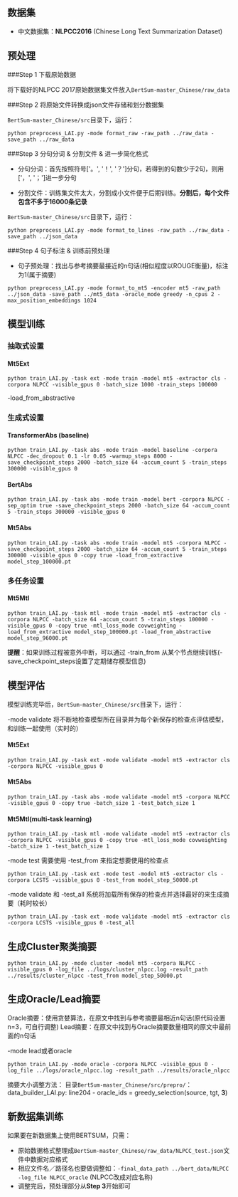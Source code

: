 ## 数据集

* 中文数据集：**NLPCC2016** (Chinese Long Text Summarization Dataset)




## 预处理

###Step 1 下载原始数据

将下载好的NLPCC 2017原始数据集文件放入`BertSum-master_Chinese/raw_data`

###Step 2 将原始文件转换成json文件存储和划分数据集

`BertSum-master_Chinese/src`目录下，运行：

```
python preprocess_LAI.py -mode format_raw -raw_path ../raw_data -save_path ../raw_data
```

###Step 3 分句分词 & 分割文件 & 进一步简化格式

* 分句分词：首先按照符号['。', '！', '？']分句，若得到的句数少于2句，则用['，', '；']进一步分句

* 分割文件：训练集文件太大，分割成小文件便于后期训练。**分割后，每个文件包含不多于16000条记录**

`BertSum-master_Chinese/src`目录下，运行：

```
python preprocess_LAI.py -mode format_to_lines -raw_path ../raw_data -save_path ../json_data
```

###Step 4 句子标注 & 训练前预处理

* 句子预处理：找出与参考摘要最接近的n句话(相似程度以ROUGE衡量)，标注为1(属于摘要)

```
python preprocess_LAI.py -mode format_to_mt5 -encoder mt5 -raw_path ../json_data -save_path ../mt5_data -oracle_mode greedy -n_cpus 2 -max_position_embeddings 1024
```



## 模型训练


### 抽取式设置

#### Mt5Ext
```
python train_LAI.py -task ext -mode train -model mt5 -extractor cls -corpora NLPCC -visible_gpus 0 -batch_size 1000 -train_steps 100000
```
-load_from_abstractive


### 生成式设置

#### TransformerAbs (baseline)
```
python train_LAI.py -task abs -mode train -model baseline -corpora NLPCC -dec_dropout 0.1 -lr 0.05 -warmup_steps 8000 -save_checkpoint_steps 2000 -batch_size 64 -accum_count 5 -train_steps 300000 -visible_gpus 0
```
#### BertAbs
```
python train_LAI.py -task abs -mode train -model bert -corpora NLPCC -sep_optim true -save_checkpoint_steps 2000 -batch_size 64 -accum_count 5 -train_steps 300000 -visible_gpus 0
```
#### Mt5Abs
```
python train_LAI.py -task abs -mode train -model mt5 -corpora NLPCC -save_checkpoint_steps 2000 -batch_size 64 -accum_count 5 -train_steps 300000 -visible_gpus 0 -copy true -load_from_extractive model_step_100000.pt
```


### 多任务设置

#### Mt5Mtl
```
python train_LAI.py -task mtl -mode train -model mt5 -extractor cls -corpora NLPCC -batch_size 64 -accum_count 5 -train_steps 100000 -visible_gpus 0 -copy true -mtl_loss_mode covweighting -load_from_extractive model_step_100000.pt -load_from_abstractive model_step_96000.pt
```

**提醒**：如果训练过程被意外中断，可以通过 -train_from 从某个节点继续训练(-save_checkpoint_steps设置了定期储存模型信息)





## 模型评估

模型训练完毕后，`BertSum-master_Chinese/src`目录下，运行：

-mode validate 将不断地检查模型所在目录并为每个新保存的检查点评估模型，和训练一起使用（实时的）
#### Mt5Ext
```
python train_LAI.py -task ext -mode validate -model mt5 -extractor cls -corpora NLPCC -visible_gpus 0
```
#### Mt5Abs
```
python train_LAI.py -task abs -mode validate -model mt5 -corpora NLPCC -visible_gpus 0 -copy true -batch_size 1 -test_batch_size 1
```
#### Mt5Mtl(multi-task learning)
```
python train_LAI.py -task mtl -mode validate -model mt5 -extractor cls -corpora NLPCC -visible_gpus 0 -copy true -mtl_loss_mode covweighting -batch_size 1 -test_batch_size 1
```

-mode test 需要使用 -test_from 来指定想要使用的检查点
```
python train_LAI.py -task ext -mode test -model mt5 -extractor cls -corpora LCSTS -visible_gpus 0 -test_from model_step_50000.pt
```
-mode validate 和 -test_all 系统将加载所有保存的检查点并选择最好的来生成摘要（耗时较长）
```
python train_LAI.py -task ext -mode validate -model mt5 -extractor cls -corpora LCSTS -visible_gpus 0 -test_all
```


## 生成Cluster聚类摘要
```
python train_LAI.py -mode cluster -model mt5 -corpora NLPCC -visible_gpus 0 -log_file ../logs/cluster_nlpcc.log -result_path ../results/cluster_nlpcc -test_from model_step_50000.pt
```

## 生成Oracle/Lead摘要

Oracle摘要：使用贪婪算法，在原文中找到与参考摘要最相近n句话(原代码设置n=3，可自行调整)
Lead摘要：在原文中找到与Oracle摘要数量相同的原文中最前面的n句话

-mode lead或者oracle
```
python train_LAI.py -mode oracle -corpora NLPCC -visible_gpus 0 -log_file ../logs/oracle_nlpcc.log -result_path ../results/oracle_nlpcc
```
摘要大小调整方法：
目录`BertSum-master_Chinese/src/prepro/`：
data_builder_LAI.py: line204 - oracle_ids = greedy_selection(source, tgt, **3**)


## 新数据集训练

如果要在新数据集上使用BERTSUM，只需：

* 原始数据格式整理成`BertSum-master_Chinese/raw_data/NLPCC_test.json`文件中数据对应格式
* 相应文件名／路径名也要做调整如：`-final_data_path ../bert_data/NLPCC` `-log_file NLPCC_oracle` (NLPCC改成对应名称)
* 调整完后，预处理部分从**Step 3**开始即可